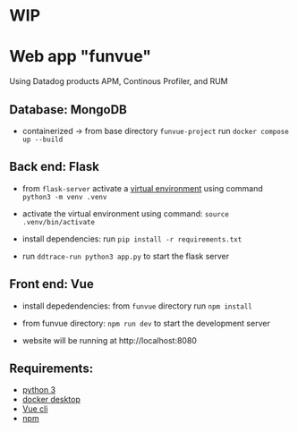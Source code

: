 # WIP
# Web app "funvue"

Using Datadog products APM, Continous Profiler, and RUM


## Database: MongoDB
* containerized -> from base directory `funvue-project` run `docker compose up --build`

## Back end: Flask
* from `flask-server` activate a [virtual environment](https://docs.python.org/3/library/venv.html) using command `python3 -m venv .venv`

* activate the virtual environment using command: `source .venv/bin/activate`

* install dependencies: run `pip install -r requirements.txt` 

* run `ddtrace-run python3 app.py` to start the flask server

## Front end: Vue
* install depedendencies: from `funvue` directory run `npm install`

* from funvue directory: `npm run dev` to start the development server

* website will be running at http://localhost:8080

## Requirements: 
* [python 3](https://www.python.org/downloads/)
* [docker desktop](https://docs.docker.com/get-docker/)
* [Vue cli](https://cli.vuejs.org/)
* [npm](https://docs.npmjs.com/downloading-and-installing-node-js-and-npm) 
